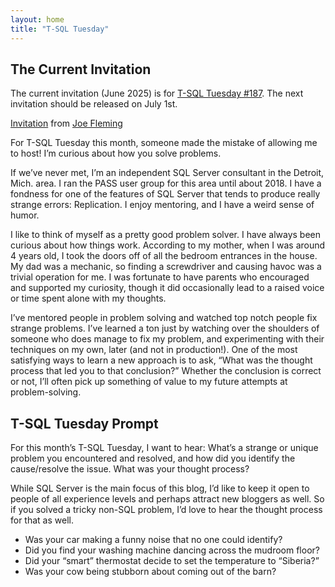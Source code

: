 ```yaml
---
layout: home
title: "T-SQL Tuesday"
---
```


## The Current Invitation

The current invitation (June 2025) is for [T-SQL Tuesday #187](/187). The next invitation should be released on July 1st.

[Invitation](https://sqltailor.com/t-sql-tuesday-invitation-how-do-you-troubleshoot/) from [Joe Fleming](https://sqltailor.com/)

For T-SQL Tuesday this month, someone made the mistake of allowing me to host!  I’m curious about how you solve problems.

If we’ve never met, I’m an independent SQL Server consultant in the Detroit, Mich. area. I ran the PASS user group for this area until about 2018. I have a fondness for one of the features of SQL Server that tends to produce really strange errors:  Replication. I enjoy mentoring, and I have a weird sense of humor.

I like to think of myself as a pretty good problem solver. I have always been curious about how things work. According to my mother, when I was around 4 years old, I took the doors off of all the bedroom entrances in the house. My dad was a mechanic, so finding a screwdriver and causing havoc was a trivial operation for me. I was fortunate to have parents who encouraged and supported my curiosity, though it did occasionally lead to a raised voice or time spent alone with my thoughts.

I’ve mentored people in problem solving and watched top notch people fix strange problems. I’ve learned a ton just by watching over the shoulders of someone who does manage to fix my problem, and experimenting with their techniques on my own, later (and not in production!). One of the most satisfying ways to learn a new approach is to ask, “What was the thought process that led you to that conclusion?” Whether the conclusion is correct or not, I’ll often pick up something of value to my future attempts at problem-solving.

## T-SQL Tuesday Prompt
For this month’s T-SQL Tuesday, I want to hear: What’s a strange or unique problem you encountered and resolved, and how did you identify the cause/resolve the issue. What was your thought process?

While SQL Server is the main focus of this blog, I’d like to keep it open to people of all experience levels and perhaps attract new bloggers as well. So if you solved a tricky non-SQL problem, I’d love to hear the thought process for that as well.
- Was your car making a funny noise that no one could identify?
- Did you find your washing machine dancing across the mudroom floor?
- Did your “smart” thermostat decide to set the temperature to “Siberia?”
- Was your cow being stubborn about coming out of the barn?

